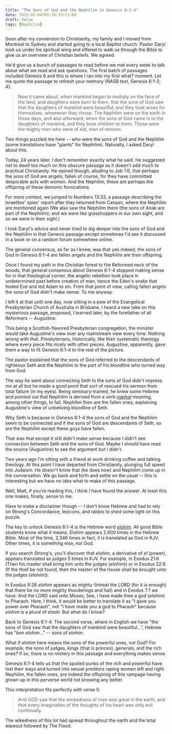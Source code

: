 ```yaml
---
title: "The Sons of God and the Nephilim in Genesis 6:1-4"
date: 2022-01-04T05:19:31+11:00
draft: false
tags: [Nephilim]
---
```

Soon after my conversion to Christianity, my family and I moved from Montreal to Sydney and started going to a local Baptist church. Pastor Daryl took us under his spiritual wing and offered to walk us through the Bible to give us an overview of Christian beliefs. We agreed.

He'd give us a bunch of passages to read before we met every week to talk about what we read and ask questions. The first batch of passages included Genesis 6 and this is where I ran into my first what? moment. Let me quote the passage to refresh your memory (NASB text, Genesis 6:1-2; 4):

> Now it came about, when mankind began to multiply on the face of the land, and daughters were born to them, that the sons of God saw that the daughters of mankind were beautiful; and they took wives for themselves, whomever they chose. The Nephilim were on the earth in those days, and also afterward, when the sons of God came in to the daughters of mankind, and they bore children to them. Those were the mighty men who were of old, men of renown.

Two things puzzled me here -- who were the sons of God and the Nephilim (some translations have "giants" for Nephilim). Naturally, I asked Daryl about this.

Today, 24 years later, I don't remember exactly what he said. He suggested not to dwell too much on this obscure passage as it doesn't add much to practical Christianity. He opined though, alluding to Job 1:6, that perhaps the sons of God are angels, fallen of course, for they have committed despicable acts with women. And the Nephilim, these are perhaps the offspring of these demonic fornications.

For more context, we jumped to Numbers 13:33, a passage describing the Israelites' spies' report after they returned from Canaan, where the Nephilim are mentioned again (We also saw the Nephilim there (the sons of Anak are part of the Nephilim); and we were like grasshoppers in our own sight, and so we were in their sight.)

I took Daryl's advice and never tried to dig deeper into the sons of God and the Nephilim in that Genesis passage except sometimes I'd see it discussed in a book or on a random forum somewhere online. 

The general consensus, as far as I knew, was that yes indeed, the sons of God in Genesis 6:1-4 are fallen angels and the Nephilim are their offspring.

Once I found my path in the Christian forest to the Reformed neck of the woods, that general consensus about Genesis 6:1-4 stopped making sense for in that theological corner, the angelic rebellion took place in undetermined past before creation of man, hence the Eden's snake that fooled Eve and led Adam to sin. From that point of view, calling fallen angels the sons of God didn't make sense. To me anyway.

I left it at that until one day, now sitting in a pew of the Evangelical Presbyterian Church of Australia in Brisbane, I heard a new take on this mysterious passage, proposed, I learned later, by the forefather of all Reformers -- Augustine.

This being a Scottish-flavored Presbyterian congregation, the minister would take Augustine's view over any mainstream view every time. Nothing wrong with that. Presbyterians, historically, like their systematic theology where every piece fits nicely with other pieces. Augustine, apparently, gave them a way to fit Genesis 6:1-4 to the rest of the picture.

The pastor explained that the sons of God referred to the descendants of righteous Seth and the Nephilim to the part of his bloodline who turned way from God.

The way he went about connecting Seth to the sons of God didn't impress me at all but he made a good point that sort of rescued his sermon from total failure (in my eyes). Being seminary-trained, he knew some Hebrew and pointed out that Nephilim is derived from a verb [*naphal*](https://www.blueletterbible.org/lexicon/h5307/kjv/wlc/0-1/) meaning, among other things, to fall. Nephilim then are the fallen ones, explaining Augustine's view of unbeliving bloodline of Seth. 

Why Seth is because in Genesis 6:1-4 the sons of God and the Nephilim seem to be connected and if the sons of God are descendants of Seth, so are the Nephilim except these guys have fallen.

That was that except it still didn't make sense because I didn't see connection between Seth and the sons of God. Maybe I should have read the source (Augustine) to see the argument but I didn't.

Two years ago I'm sitting with a friend at work drinking coffee and talking theology. At this point I have departed from Christianity, plunging full speed into Judaism. He doesn't know that (he does now) and Nephilim come up in the conversation. We go back and forth and settle on the usual -- this is interesting but we have no idea what to make of this passage.

Well, Matt, if you're reading this, I think I have found the answer. At least this one makes, finally, sense to me.

Have to make a disclaimer though -- I don't know Hebrew and had to rely on Strong's Concordance, lexicons, and rabbis to shed some light on this puzzle.

The key to unlock Genesis 6:1-4 is the Hebrew word *[elohim](https://www.blueletterbible.org/lexicon/h430/kjv/wlc/0-1/)*. All good Bible students know what it means. *Elohim* appears 2,600 times in the Hebrew Bible. Most of the time, 2,346 times in fact, it is translated as God in KJV. Other times, it is something else, not God.

If you search Strong's, you'll discover that *elohim*, a derivative of *el* (power), appears translated as judges 5 times in KJV. For example, in Exodus 21:6 (Then his master shall bring him unto the judges (*elohim*)) or in Exodus 22:8 (If the thief be not found, then the master of the house shall be brought unto the judges (*elohim*)).

In Exodus 9:28 *elohim* appears as mighty (Intreat the LORD (for it is enough) that there be no more mighty thunderings and hail) and in Exodus 7:1 we have: And the LORD said unto Moses, See, I have made thee a god (*elohim*) to Pharaoh. Here, I think, it would be better to translate it as "I gave you power over Pharaoh", not "I have made you a god to Pharaoh" because *elohim* is a plural of *eloah*. But what do I know?

Back to Genesis 6:1-4. The second verse, where in English we have "the sons of God saw that the daughters of mankind were beautiful...", Hebrew has "*ben elohim*..." -- sons of *elohim*.

What if *elohim* here means the sons of the powerful ones, not God? For example, the sons of judges, kings (that is princes), generals, and the rich ones? If so, there is no mistery in this passage and everything makes sense.

Genesis 6:1-4 tells us that the spoiled punks of the rich and powerful have lost their ways and turned into sexual preditors raping women left and right. Nephilim, the fallen ones, are indeed the offspring of this rampage having grown up in this perverse world not knowing any better.

This interpretation fits perfectly with verse 5:

> And GOD saw that the wickedness of man *was* great in the earth, and *that* every imagination of the thoughts of his heart *was* only evil continually.

The wikedness of this lot had spread throughout the earth and the total wipeout followed by The Flood.